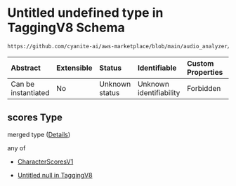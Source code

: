 # Untitled undefined type in TaggingV8 Schema

```txt
https://github.com/cyanite-ai/aws-marketplace/blob/main/audio_analyzer/schemes/marketplace_v1/schema/TaggingV8.schema.json#/$defs/CharacterV1/properties/scores
```



| Abstract            | Extensible | Status         | Identifiable            | Custom Properties | Additional Properties | Access Restrictions | Defined In                                                                     |
| :------------------ | :--------- | :------------- | :---------------------- | :---------------- | :-------------------- | :------------------ | :----------------------------------------------------------------------------- |
| Can be instantiated | No         | Unknown status | Unknown identifiability | Forbidden         | Allowed               | none                | [TaggingV8.schema.json\*](../out/TaggingV8.schema.json "open original schema") |

## scores Type

merged type ([Details](taggingv8-defs-characterv1-properties-scores.md))

any of

* [CharacterScoresV1](taggingv8-defs-characterscoresv1.md "check type definition")

* [Untitled null in TaggingV8](taggingv8-defs-characterv1-properties-scores-anyof-1.md "check type definition")
